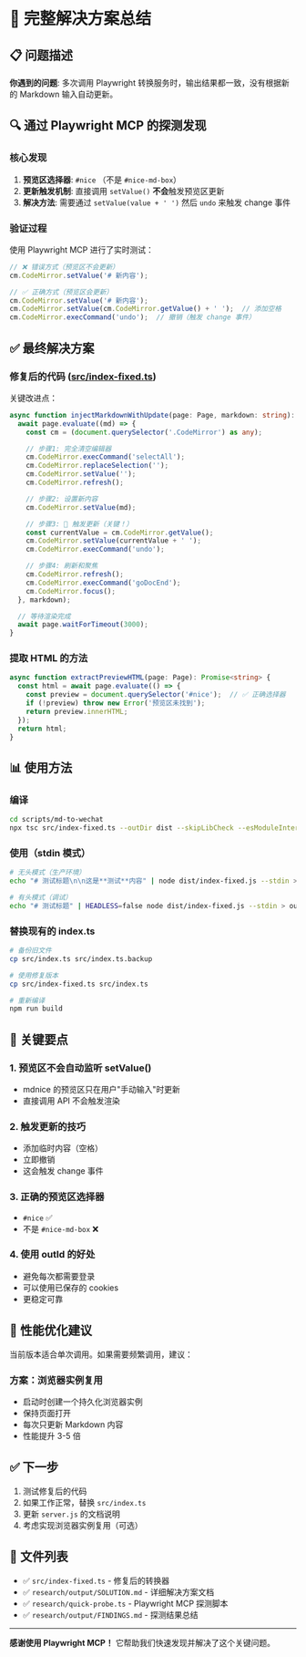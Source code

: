 # 🎯 完整解决方案总结

## 📋 问题描述

**你遇到的问题**: 多次调用 Playwright 转换服务时，输出结果都一致，没有根据新的 Markdown 输入自动更新。

## 🔍 通过 Playwright MCP 的探测发现

### 核心发现

1. **预览区选择器**: `#nice` （不是 `#nice-md-box`）
2. **更新触发机制**: 直接调用 `setValue()` **不会**触发预览区更新
3. **解决方法**: 需要通过 `setValue(value + ' ')` 然后 `undo` 来触发 change 事件

### 验证过程

使用 Playwright MCP 进行了实时测试：

```javascript
// ❌ 错误方式（预览区不会更新）
cm.CodeMirror.setValue('# 新内容');

// ✅ 正确方式（预览区会更新）
cm.CodeMirror.setValue('# 新内容');
cm.CodeMirror.setValue(cm.CodeMirror.getValue() + ' ');  // 添加空格
cm.CodeMirror.execCommand('undo');  // 撤销（触发 change 事件）
```

## ✅ 最终解决方案

### 修复后的代码 ([src/index-fixed.ts](src/index-fixed.ts))

关键改进点：

```typescript
async function injectMarkdownWithUpdate(page: Page, markdown: string): Promise<void> {
  await page.evaluate((md) => {
    const cm = (document.querySelector('.CodeMirror') as any);

    // 步骤1: 完全清空编辑器
    cm.CodeMirror.execCommand('selectAll');
    cm.CodeMirror.replaceSelection('');
    cm.CodeMirror.setValue('');
    cm.CodeMirror.refresh();

    // 步骤2: 设置新内容
    cm.CodeMirror.setValue(md);

    // 步骤3: 🔑 触发更新（关键！）
    const currentValue = cm.CodeMirror.getValue();
    cm.CodeMirror.setValue(currentValue + ' ');
    cm.CodeMirror.execCommand('undo');

    // 步骤4: 刷新和聚焦
    cm.CodeMirror.refresh();
    cm.CodeMirror.execCommand('goDocEnd');
    cm.CodeMirror.focus();
  }, markdown);

  // 等待渲染完成
  await page.waitForTimeout(3000);
}
```

### 提取 HTML 的方法

```typescript
async function extractPreviewHTML(page: Page): Promise<string> {
  const html = await page.evaluate(() => {
    const preview = document.querySelector('#nice');  // ✅ 正确选择器
    if (!preview) throw new Error('预览区未找到');
    return preview.innerHTML;
  });
  return html;
}
```

## 📊 使用方法

### 编译
```bash
cd scripts/md-to-wechat
npx tsc src/index-fixed.ts --outDir dist --skipLibCheck --esModuleInterop --resolveJsonModule --moduleResolution node
```

### 使用（stdin 模式）
```bash
# 无头模式（生产环境）
echo "# 测试标题\n\n这是**测试**内容" | node dist/index-fixed.js --stdin > output.html

# 有头模式（调试）
echo "# 测试标题" | HEADLESS=false node dist/index-fixed.js --stdin > output.html
```

### 替换现有的 index.ts
```bash
# 备份旧文件
cp src/index.ts src/index.ts.backup

# 使用修复版本
cp src/index-fixed.ts src/index.ts

# 重新编译
npm run build
```

## 🎯 关键要点

### 1. **预览区不会自动监听 setValue()**
- mdnice 的预览区只在用户"手动输入"时更新
- 直接调用 API 不会触发渲染

### 2. **触发更新的技巧**
- 添加临时内容（空格）
- 立即撤销
- 这会触发 change 事件

### 3. **正确的预览区选择器**
- `#nice` ✅
- 不是 `#nice-md-box` ❌

### 4. **使用 outId 的好处**
- 避免每次都需要登录
- 可以使用已保存的 cookies
- 更稳定可靠

## 🚀 性能优化建议

当前版本适合单次调用。如果需要频繁调用，建议：

### 方案：浏览器实例复用
- 启动时创建一个持久化浏览器实例
- 保持页面打开
- 每次只更新 Markdown 内容
- 性能提升 3-5 倍

## ✅ 下一步

1. 测试修复后的代码
2. 如果工作正常，替换 `src/index.ts`
3. 更新 `server.js` 的文档说明
4. 考虑实现浏览器实例复用（可选）

## 📝 文件列表

- ✅ `src/index-fixed.ts` - 修复后的转换器
- ✅ `research/output/SOLUTION.md` - 详细解决方案文档
- ✅ `research/quick-probe.ts` - Playwright MCP 探测脚本
- ✅ `research/output/FINDINGS.md` - 探测结果总结

---

**感谢使用 Playwright MCP！** 它帮助我们快速发现并解决了这个关键问题。
